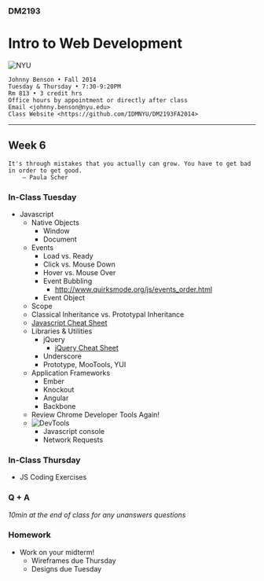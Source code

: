 ### DM2193

# Intro to Web Development

![NYU](http://j-hnnybens-n.com/capture/imami.png)

    Johnny Benson • Fall 2014
    Tuesday & Thursday • 7:30-9:20PM
    Rm 813 • 3 credit hrs
    Office hours by appointment or directly after class
    Email <johnny.benson@nyu.edu>
    Class Website <https://github.com/IDMNYU/DM2193FA2014>

---

## Week 6

    It's through mistakes that you actually can grow. You have to get bad in order to get good.
        — Paula Scher

### In-Class Tuesday
* Javascript
  * Native Objects
    * Window
    * Document
  * Events
    * Load vs. Ready
    * Click vs. Mouse Down
    * Hover vs. Mouse Over
    * Event Bubbling
      * http://www.quirksmode.org/js/events_order.html
    * Event Object
  * Scope
  * Classical Inheritance vs. Prototypal Inheritance
  * [Javascript Cheat Sheet](http://overapi.com/javascript)
  * Libraries & Utilities
    * jQuery
      * [jQuery Cheat Sheet](http://oscarotero.com/jquery)
    * Underscore
    * Prototype, MooTools, YUI
  * Application Frameworks
    * Ember
    * Knockout
    * Angular
    * Backbone
  * Review Chrome Developer Tools Again!
  * ![DevTools](http://j-hnnybens-n.com/capture/cwqvi.png)
    * Javascript console
    * Network Requests

### In-Class Thursday
* JS Coding Exercises

### Q + A
*10min at the end of class for any unanswers questions*

### Homework
* Work on your midterm!
  * Wireframes due Thursday
  * Designs due Tuesday
